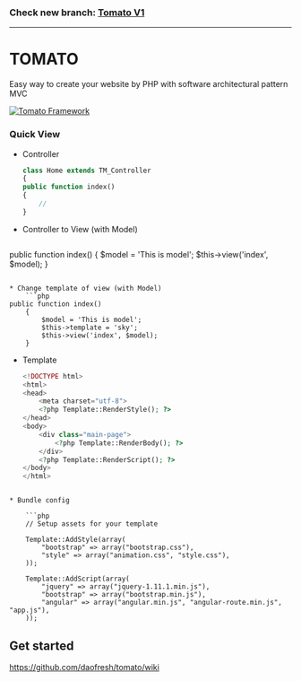 ### Check new branch: [Tomato V1](https://github.com/daofresh/tomato/tree/tomato-v1)
---

# TOMATO
Easy way to create your website by PHP with software architectural pattern MVC

[![Tomato Framework](https://cloud.githubusercontent.com/assets/5574919/5331851/5cec65c8-7e6f-11e4-9c42-d1976fd097d6.png)](https://github.com/daofresh/tomato/releases)


### Quick View
* Controller
    ```php
  class Home extends TM_Controller
  {
    public function index()
    {
        //
    }
    ```

* Controller to View (with Model)
    ```php
public function index()
	{
		$model = 'This is model';
		$this->view('index', $model); 
	}
```

* Change template of view (with Model)
    ```php
public function index()
	{
		$model = 'This is model';
		$this->template = 'sky';
		$this->view('index', $model); 
	}
```

* Template
    ```php
	<!DOCTYPE html>
	<html>
	<head>
		<meta charset="utf-8">
		<?php Template::RenderStyle(); ?>
	</head>
	<body>
		<div class="main-page">
			<?php Template::RenderBody(); ?>
		</div>
		<?php Template::RenderScript(); ?>
	</body>
	</html>
```

* Bundle config

    ```php
	// Setup assets for your template

	Template::AddStyle(array(
		"bootstrap" => array("bootstrap.css"),
		"style" => array("animation.css", "style.css"),
	));

	Template::AddScript(array(
		"jquery" => array("jquery-1.11.1.min.js"), 
		"bootstrap" => array("bootstrap.min.js"),
		"angular" => array("angular.min.js", "angular-route.min.js", "app.js"),
	));
```

## Get started
https://github.com/daofresh/tomato/wiki
